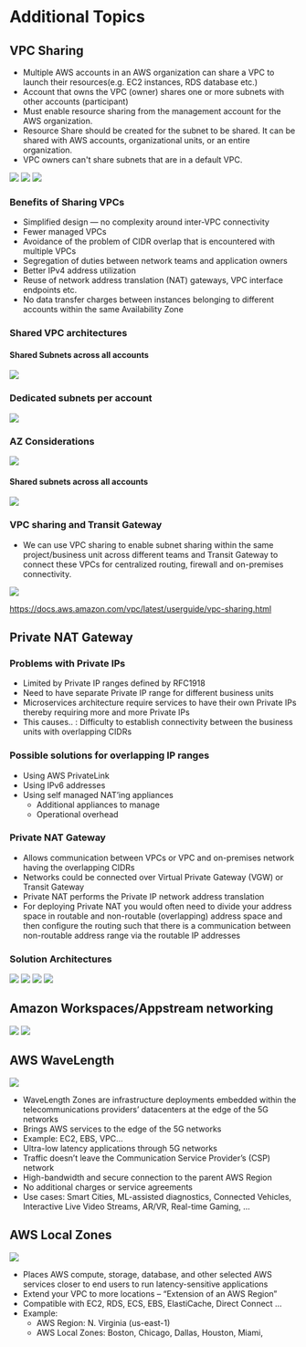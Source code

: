 # Additional Topics

## VPC Sharing

- Multiple AWS accounts in an AWS organization can share a VPC to launch their resources(e.g. EC2 instances, RDS database etc.)
- Account that owns the VPC (owner) shares one or more subnets with other accounts (participant)
- Must enable resource sharing from the management account for the AWS organization.
- Resource Share should be created for the subnet to be shared. It can be shared with AWS accounts, organizational units, or an entire organization.
- VPC owners can't share subnets that are in a default VPC.

![](assets/Pasted%20image%2020251030235137.png)
![](assets/Pasted%20image%2020251030235146.png)
![](assets/Pasted%20image%2020251030235218.png)

### Benefits of Sharing VPCs

- Simplified design — no complexity around inter-VPC connectivity
- Fewer managed VPCs
- Avoidance of the problem of CIDR overlap that is encountered with multiple VPCs
- Segregation of duties between network teams and application owners
- Better IPv4 address utilization
- Reuse of network address translation (NAT) gateways, VPC interface endpoints etc.
- No data transfer charges between instances belonging to different accounts within the same Availability Zone

### Shared VPC architectures

#### Shared Subnets across all accounts

![](assets/Pasted%20image%2020251030235331.png)
### Dedicated subnets per account

![](assets/Pasted%20image%2020251030235355.png)

### AZ Considerations
![](assets/Pasted%20image%2020251030235423.png)

#### Shared subnets across all accounts

![](assets/Pasted%20image%2020251030235446.png)

### VPC sharing and Transit Gateway

- We can use VPC sharing to enable subnet sharing within the same project/business unit across different teams and Transit Gateway to connect these VPCs for centralized routing, firewall and on-premises connectivity.

![](assets/Pasted%20image%2020251030235523.png)

https://docs.aws.amazon.com/vpc/latest/userguide/vpc-sharing.html

## Private NAT Gateway

### Problems with Private IPs

- Limited by Private IP ranges defined by RFC1918
- Need to have separate Private IP range for different business units
- Microservices architecture require services to have their own Private IPs thereby requiring more and more Private IPs
- This causes.. : Difficulty to establish connectivity between the business units with overlapping CIDRs

### Possible solutions for overlapping IP ranges

- Using AWS PrivateLink
- Using IPv6 addresses
- Using self managed NAT’ing appliances
    - Additional appliances to manage
    - Operational overhead

### Private NAT Gateway

- Allows communication between VPCs or VPC and on-premises network having the overlapping CIDRs
- Networks could be connected over Virtual Private Gateway (VGW) or Transit Gateway
- Private NAT performs the Private IP network address translation
- For deploying Private NAT you would often need to divide your address space in routable and non-routable (overlapping) address space and then configure the routing such that there is a communication between non-routable address range via the routable IP addresses

### Solution Architectures

![](assets/Pasted%20image%2020251030235853.png)
![](assets/Pasted%20image%2020251030235905.png)
![](assets/Pasted%20image%2020251030235925.png)
![](assets/Pasted%20image%2020251030235933.png)

## Amazon Workspaces/Appstream networking

![](assets/Pasted%20image%2020251031000219.png)
![](assets/Pasted%20image%2020251031000229.png)

## AWS WaveLength

![](assets/Pasted%20image%2020251031000147.png)

- WaveLength Zones are infrastructure deployments embedded within the telecommunications providers’ datacenters at the edge of the 5G networks
- Brings AWS services to the edge of the 5G networks
- Example: EC2, EBS, VPC…
- Ultra-low latency applications through 5G networks
- Traffic doesn’t leave the Communication Service Provider’s (CSP) network
- High-bandwidth and secure connection to the parent AWS Region
- No additional charges or service agreements
- Use cases: Smart Cities, ML-assisted diagnostics, Connected Vehicles, Interactive Live Video Streams, AR/VR, Real-time Gaming, …
## AWS Local Zones

![](assets/Pasted%20image%2020251031000049.png)

- Places AWS compute, storage, database, and other selected AWS services closer to end users to run latency-sensitive applications
- Extend your VPC to more locations – “Extension of an AWS Region”
- Compatible with EC2, RDS, ECS, EBS, ElastiCache, Direct Connect …
- Example:
    - AWS Region: N. Virginia (us-east-1)
    - AWS Local Zones: Boston, Chicago, Dallas, Houston, Miami, 
